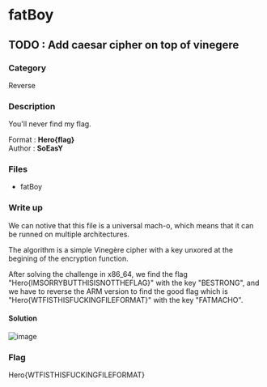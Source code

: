# fatBoy

## TODO : Add caesar cipher on top of vinegere

### Category

Reverse

### Description

You'll never find my flag.

Format : **Hero{flag}**<br>
Author : **SoEasY**

### Files

- fatBoy

### Write up

We can notive that this file is a universal mach-o, which means that it can be runned on multiple architectures.

The algorithm is a simple Vinegère cipher with a key unxored at the begining of the encryption function.

After solving the challenge in x86_64, we find the flag "Hero{IMSORRYBUTTHISISNOTTHEFLAG}" with the key "BESTRONG", and we have to reverse the ARM version to find the good flag which is "Hero{WTFISTHISFUCKINGFILEFORMAT}" with the key "FATMACHO".


#### Solution

![image](https://user-images.githubusercontent.com/34216946/112377984-a8f61b80-8ce6-11eb-97ca-a814a9cd6bed.png)

### Flag

Hero{WTFISTHISFUCKINGFILEFORMAT}
